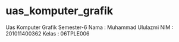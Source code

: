 # uas_komputer_grafik

Uas Komputer Grafik Semester-6
Nama : Muhammad Ululazmi
NIM : 201011400362
Kelas : 06TPLE006